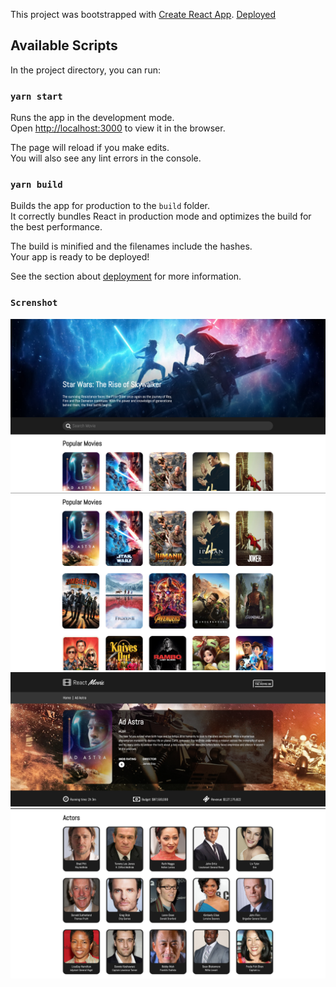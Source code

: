 This project was bootstrapped with [Create React App](https://github.com/facebook/create-react-app).
[Deployed](https://fervent-hermann-1384b7.netlify.com/)

## Available Scripts

In the project directory, you can run:

### `yarn start`

Runs the app in the development mode.<br />
Open [http://localhost:3000](http://localhost:3000) to view it in the browser.

The page will reload if you make edits.<br />
You will also see any lint errors in the console.

### `yarn build`

Builds the app for production to the `build` folder.<br />
It correctly bundles React in production mode and optimizes the build for the best performance.

The build is minified and the filenames include the hashes.<br />
Your app is ready to be deployed!

See the section about [deployment](https://facebook.github.io/create-react-app/docs/deployment) for more information.

### `Screnshot`

![Hero Image](https://github.com/ayenisholah/movie-app/blob/master/github/Hero.png)
![Popular Movies](https://github.com/ayenisholah/movie-app/blob/master/github/Popular.png)
![Movie Info](https://github.com/ayenisholah/movie-app/blob/master/github/movie-info.png)
![Actors](https://github.com/ayenisholah/movie-app/blob/master/github/Actors.png)
